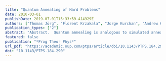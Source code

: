 ```yaml
---
title: "Quantum Annealing of Hard Problems"
date: 2010-03-01
publishDate: 2019-07-01T15:33:59.414929Z
authors: ["Thomas Jörg", "Florent Krzakala", "Jorge Kurchan", "Andrew Colin Maggs"]
publication_types: ["2"]
abstract: "Abstract.  Quantum annealing is analogous to simulated annealing with a tunneling mechanism substituting for thermal activation. Its performance has been tested"
featured: false
publication: "*Prog Theor Phys*"
url_pdf: "https://academic.oup.com/ptps/article/doi/10.1143/PTPS.184.290/1855701"
doi: "10.1143/PTPS.184.290"
---
```


